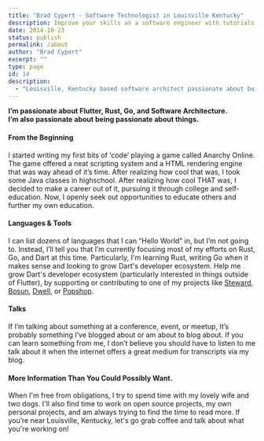 ```yaml
---
title: "Brad Cypert - Software Technologist in Louisville Kentucky"
description: Improve your skills as a software engineer with tutorials, tips, and tricks by Brad Cypert on BradCypert.com
date: 2014-10-23
status: publish
permalink: /about
author: "Brad Cypert"
excerpt: ""
type: page
id: 14
description:
  - "Louisville, Kentucky based software architect passionate about building applications at scale. Frequent blogger. Coffee lover."
---
```


**I’m passionate about Flutter, Rust, Go, and Software Architecture.**  
**I’m also passionate about being passionate about things.**

#### From the Beginning

I started writing my first bits of ‘code’ playing a game called Anarchy Online. The game offered a neat scripting system and a HTML rendering engine that was way ahead of it’s time. After realizing how cool that was, I took some Java classes in highschool. After realizing how cool THAT was, I decided to make a career out of it, pursuing it through college and self-education. Now, I openly seek out opportunities to educate others and further my own education.

#### Languages & Tools

I can list dozens of languages that I can “Hello World” in, but I’m not going to. Instead, I’ll tell you that I’m currently focusing most of my efforts on Rust, Go, and Dart at this time. Particularly, I'm learning Rust, writing Go when it makes sense and looking to grow Dart's developer ecosystem. Help me grow Dart's developer ecosystem (particularly interested in things outside of Flutter), by supporting or contributing to one of my projects like [Steward](https://github.com/PyreStudios/steward), [Bosun](https://github.com/PyreStudios/bosun), [Dwell](https://github.com/PyreStudios/dwell), or [Popshop](https://github.com/PyreStudios/popshop).

#### Talks

If I’m talking about something at a conference, event, or meetup, It’s probably something I’ve blogged about or am about to blog about. If you can learn something from me, I don’t believe you should have to listen to me talk about it when the internet offers a great medium for transcripts via my blog.

#### More Information Than You Could Possibly Want.

When I'm free from obligations, I try to spend time with my lovely wife and two dogs. I'll also find time to work on open source projects, my own personal projects, and am always trying to find the time to read more. If you’re near Louisville, Kentucky, let's go grab coffee and talk about what you're working on!
